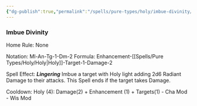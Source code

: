 ```yaml
---
{"dg-publish":true,"permalink":"/spells/pure-types/holy/imbue-divinity/","tags":["Spell/Holy","Spell/Imbue","Spell/Lingering","Spell/Damage"]}
---
```


### Imbue Divinity
Home Rule: None

Notation: Ml-An-Tg-1-Dm-2
Formula: Enhancement-[[Spells/Pure Types/Holy/Holy\|Holy]]-Target-1-Damage-2

Spell Effect: ***Lingering*** 
Imbue a target with Holy light adding 2d6 Radiant Damage to their attacks. This Spell ends if the target takes Damage.

Cooldown:
Holy (4): Damage(2) + Enhancement (1) + Targets(1) - Cha Mod - Wis Mod